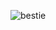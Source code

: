 
![bestie](https://raw.githubusercontent.com/SimuCorps/.github/main/.github/assets/bestie_please_let_me_merge.png)